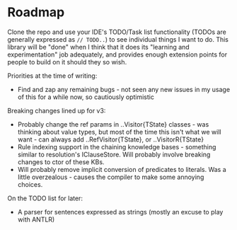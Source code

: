 # Roadmap

Clone the repo and use your IDE's TODO/Task list functionality (TODOs are generally expressed as `// TODO..`) to see individual things I want to do.
This library will be "done" when I think that it does its "learning and experimentation" job adequately, and provides enough extension points for people to build on it should they so wish.

Priorities at the time of writing:
* Find and zap any remaining bugs - not seen any new issues in my usage of this for a while now, so cautiously optimistic

Breaking changes lined up for v3:
* Probably change the ref params in ..Visitor{TState} classes - was thinking about value types,
but most of the time this isn't what we will want - can always add ..RefVisitor{TState}, or ..VisitorR{TState}
* Rule indexing support in the chaining knowledge bases - something similar to resolution's IClauseStore.
Will probably involve breaking changes to ctor of these KBs.
* Will probably remove implicit conversion of predicates to literals. Was a little overzealous - causes the compiler to make some annoying choices.

On the TODO list for later:
* A parser for sentences expressed as strings (mostly an excuse to play with ANTLR)
